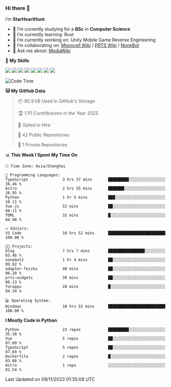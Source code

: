 ### Hi there 👋

I’m **StarHeartHunt**.

- 🏫 I’m currently studying for a **BSc** in **Computer Science**
- 🌱 I’m currently learning: Rust
- 🔭 I’m currently working on: Unity Mobile Game Reverse Engineering
- 👯 I’m collaborating on: [Mooncell Wiki](https://fgo.wiki/) / [PRTS Wiki](http://prts.wiki/) / [NoneBot](https://github.com/nonebot)
- 💬 Ask me about: [MediaWiki](https://www.mediawiki.org)

🌟 **My Skills**

![](https://img.shields.io/badge/-Python-3e74a2?style=flat-square&logo=Python&logoColor=fff)
![](https://img.shields.io/badge/-Node.js-339933?style=flat-square&logo=node.js&logoColor=fff)
![](https://img.shields.io/badge/-Vue-4fc08d?style=flat-square&logo=vue.js&logoColor=fff)
![](https://img.shields.io/badge/-React-2d98ce?style=flat-square&logo=React&logoColor=fff)
![](https://img.shields.io/badge/-TypeScript-3178C6?style=flat-square&logo=TypeScript&logoColor=fff)
![](https://img.shields.io/badge/-Docker-2496ED?style=flat-square&logo=Docker&logoColor=fff)
![](https://img.shields.io/badge/-Linux-000000?style=flat-square&logo=Linux&logoColor=fff)
![](https://img.shields.io/badge/-Dotnet-512bd4?style=flat-square&logo=.net&logoColor=fff)

<!--START_SECTION:waka-->
![Code Time](http://img.shields.io/badge/Code%20Time-728%20hrs%2036%20mins-blue)

**🐱 My GitHub Data** 

> 📦 90.9 kB Used in GitHub's Storage 
 > 
> 🏆 1,111 Contributions in the Year 2023
 > 
> 💼 Opted to Hire
 > 
> 📜 42 Public Repositories 
 > 
> 🔑 1 Private Repositories 
 > 
📊 **This Week I Spent My Time On** 

```text
🕑︎ Time Zone: Asia/Shanghai

💬 Programming Languages: 
TypeScript               3 hrs 57 mins       █████████░░░░░░░░░░░░░░░░   36.46 % 
Astro                    2 hrs 55 mins       ███████░░░░░░░░░░░░░░░░░░   26.95 % 
Python                   1 hr 5 mins         ███░░░░░░░░░░░░░░░░░░░░░░   10.11 % 
Vue.js                   52 mins             ██░░░░░░░░░░░░░░░░░░░░░░░   08.11 % 
TOML                     32 mins             █░░░░░░░░░░░░░░░░░░░░░░░░   04.98 % 

🔥 Editors: 
VS Code                  10 hrs 52 mins      █████████████████████████   100.00 % 

🐱‍💻 Projects: 
blog                     7 hrs 7 mins        ████████████████░░░░░░░░░   65.46 % 
nonebot2                 1 hr 4 mins         ██░░░░░░░░░░░░░░░░░░░░░░░   09.82 % 
adapter-feishu           40 mins             ██░░░░░░░░░░░░░░░░░░░░░░░   06.20 % 
prts-widgets             39 mins             ██░░░░░░░░░░░░░░░░░░░░░░░   06.13 % 
Torappu                  28 mins             █░░░░░░░░░░░░░░░░░░░░░░░░   04.34 % 

💻 Operating System: 
Windows                  10 hrs 52 mins      █████████████████████████   100.00 % 
```

**I Mostly Code in Python** 

```text
Python                   23 repos            █████████░░░░░░░░░░░░░░░░   35.38 % 
Vue                      5 repos             ██░░░░░░░░░░░░░░░░░░░░░░░   07.69 % 
TypeScript               5 repos             ██░░░░░░░░░░░░░░░░░░░░░░░   07.69 % 
Dockerfile               2 repos             █░░░░░░░░░░░░░░░░░░░░░░░░   03.08 % 
Astro                    1 repo              ░░░░░░░░░░░░░░░░░░░░░░░░░   01.54 % 
```




 Last Updated on 09/11/2023 01:35:08 UTC
<!--END_SECTION:waka-->
